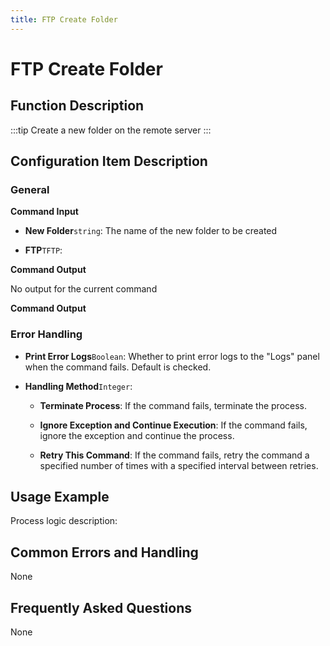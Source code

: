 ```yaml
---
title: FTP Create Folder
---
```


# FTP Create Folder

## Function Description

:::tip 
Create a new folder on the remote server
:::

## Configuration Item Description

### General

**Command Input**

- **New Folder**`string`: The name of the new folder to be created

- **FTP**`TFTP`: 


**Command Output**

No output for the current command


**Command Output**

### Error Handling

- **Print Error Logs**`Boolean`: Whether to print error logs to the "Logs" panel when the command fails. Default is checked. 

- **Handling Method**`Integer`:

    - **Terminate Process**: If the command fails, terminate the process.

    - **Ignore Exception and Continue Execution**: If the command fails, ignore the exception and continue the process.

    - **Retry This Command**: If the command fails, retry the command a specified number of times with a specified interval between retries.

## Usage Example

Process logic description:

## Common Errors and Handling

None

## Frequently Asked Questions

None

